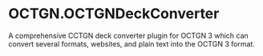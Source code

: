 OCTGN.OCTGNDeckConverter
======================

A comprehensive CCTGN deck converter plugin for OCTGN 3 which can convert several formats, websites, and plain text into the OCTGN 3 format.
